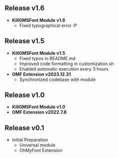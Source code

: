 ## Release v1.6
- **KillGMSFont Module v1.6**
  - Fixed typographical error :P

## Release v1.5
- **KillGMSFont Module v1.5**
  - Fixed typos in README.md
  - Improved code formatting in customization.sh
  - Enabled automatic execution every 3 hours
- **OMF Extension v2023.12.31**
  - Synchronized codebase with module

## Release v1.0
- **KillGMSFont Module v1.0**
- **OMF Extension v2022.7.8**

## Release v0.1
- Initial Preparation
  - Universal module
  - OhMyFont Extension
